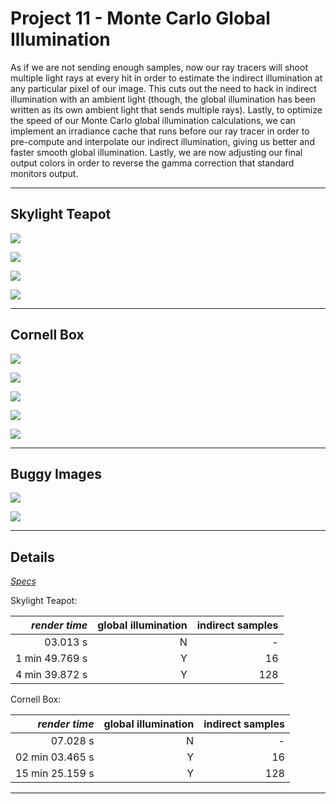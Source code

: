 Project 11 - Monte Carlo Global Illumination
============================================

As if we are not sending enough samples, now our ray tracers will shoot multiple light rays at every hit in order to estimate the indirect illumination at any particular pixel of our image. This cuts out the need to hack in indirect illumination with an ambient light (though, the global illumination has been written as its own ambient light that sends multiple rays). Lastly, to optimize the speed of our Monte Carlo global illumination calculations, we can implement an irradiance cache that runs before our ray tracer in order to pre-compute and interpolate our indirect illumination, giving us better and faster smooth global illumination. Lastly, we are now adjusting our final output colors in order to reverse the gamma correction that standard monitors output.


- - -


Skylight Teapot
---------------

![](images/prj11/skylightTeapot-none.png)

![](images/prj11/skylightTeapot-s.png)

![](images/prj11/skylightTeapot.png)

![](images/prj11/skylightTeapotSample.png)

- - -

Cornell Box
-----------

![](images/prj11/cornellBox-none.png)

![](images/prj11/cornellBox-none-gamma.png)

![](images/prj11/cornellBox-s.png)

![](images/prj11/cornellBox.png)

![](images/prj11/cornellBoxSample.png)

- - -

Buggy Images
------------

![](images/prj11/bug0.png)

![](images/prj11/bug1.png)

- - -

Details
-------

[*Specs*](specs.html)


Skylight Teapot:

| *render time*  | global illumination | indirect samples |
| -------------: | ------------------: | ---------------: |
|       03.013 s |                   N |                - |
| 1 min 49.769 s |                   Y |               16 |
| 4 min 39.872 s |                   Y |              128 |


Cornell Box:

| *render time*   | global illumination | indirect samples |
| --------------: | ------------------: | ---------------: |
|        07.028 s |                   N |                - |
| 02 min 03.465 s |                   Y |               16 |
| 15 min 25.159 s |                   Y |              128 |

- - -
